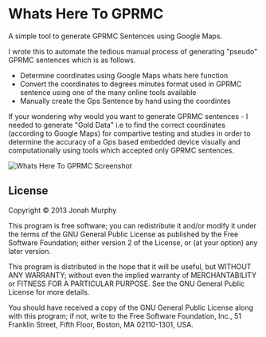 Whats Here To GPRMC
===================

A simple tool to generate GPRMC Sentences using Google Maps.

I wrote this to automate the tedious manual process of generating "pseudo" GPRMC sentences which is as follows.
- Determine coordinates using Google Maps whats here function
- Convert the coordinates to degrees minutes format used in GPRMC sentence using one of the many online tools available
- Manually create the Gps Sentence by hand using the coordintes

If your wondering  why would you want to generate GPRMC sentences -
I needed to generate "Gold Data" i.e to find the correct coordinates (according to Google Maps) 
for compartive testing and studies in order to determine the accuracy of a Gps based embedded device visually and computationally
using tools which accepted only GPRMC sentences. 

![Whats Here To GPRMC Screenshot](https://github.com/murjay/Whats-Here-To-GPRMC/raw/master/doc/screenshot.png)

License
-------
Copyright © 2013 Jonah Murphy

This program is free software; you can redistribute it and/or
modify it under the terms of the GNU General Public License
as published by the Free Software Foundation; either version 2
of the License, or (at your option) any later version.

This program is distributed in the hope that it will be useful,
but WITHOUT ANY WARRANTY; without even the implied warranty of
MERCHANTABILITY or FITNESS FOR A PARTICULAR PURPOSE.  See the
GNU General Public License for more details.

You should have received a copy of the GNU General Public License
along with this program; if not, write to the Free Software
Foundation, Inc., 51 Franklin Street, Fifth Floor, Boston, MA  02110-1301, USA.
